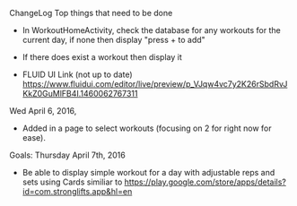 ChangeLog
Top things that need to be done
- In WorkoutHomeActivity, check the database for any workouts for the current day, if none then display "press + to add"
- If there does exist a workout then display it

- FLUID UI Link (not up to date)
https://www.fluidui.com/editor/live/preview/p_VJqw4vc7y2K26rSbdRvJKkZ0GuMlFB4I.1460062767311

Wed April 6, 2016,
- Added in a page to select workouts (focusing on 2 for right now for ease).


Goals:
Thursday April 7th, 2016
- Be able to display simple workout for a day with adjustable reps and sets using Cards similiar to
https://play.google.com/store/apps/details?id=com.stronglifts.app&hl=en





